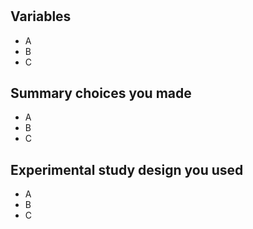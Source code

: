 #

## Variables
* A
* B
* C

## Summary choices you made
* A
* B
* C

## Experimental study design you used
* A
* B
* C